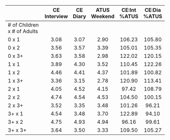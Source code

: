 
|                      | CE<br>Interview |  CE<br>Diary | ATUS<br>Weekend | CE:Int<br>%ATUS | CE:Dia<br>%ATUS |
| -------------------- | :----------: | :----------: | :----------: | :----------: | :----------: |
| # of Children x # of Adults |              |              |              |              |              |
| 0 x 1                |         3.08 |         3.07 |         2.90 |       106.23 |       105.80 |
| 0 x 2                |         3.56 |         3.57 |         3.39 |       105.01 |       105.35 |
| 0 x 3+               |         3.63 |         3.58 |         2.98 |       122.02 |       120.15 |
| 1 x 1                |         3.89 |         4.30 |         3.52 |       110.45 |       122.26 |
| 1 x 2                |         4.46 |         4.41 |         4.37 |       101.89 |       100.82 |
| 1 x 3+               |         3.36 |         3.15 |         2.78 |       120.90 |       113.41 |
| 2 x 1                |         4.05 |         4.52 |         4.15 |        97.42 |       108.79 |
| 2 x 2                |         4.74 |         4.54 |         4.53 |       104.50 |       100.15 |
| 2 x 3+               |         3.52 |         3.35 |         3.48 |       101.26 |        96.21 |
| 3+ x 1               |         4.54 |         3.48 |         3.70 |       122.89 |        94.10 |
| 3+ x 2               |         4.75 |         4.93 |         4.94 |        96.16 |        99.61 |
| 3+ x 3+              |         3.64 |         3.50 |         3.33 |       109.50 |       105.27 |

